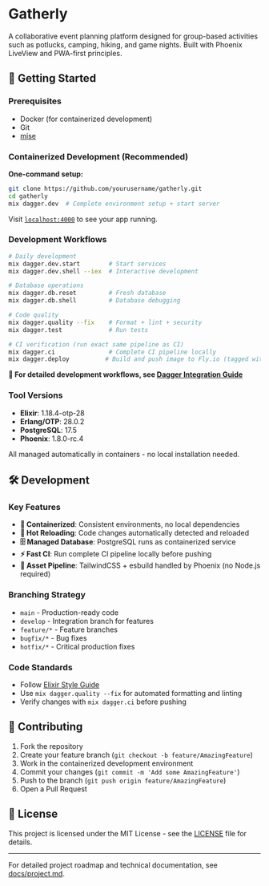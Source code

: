# Gatherly

A collaborative event planning platform designed for group-based activities such as potlucks, camping, hiking, and game nights. Built with Phoenix LiveView and PWA-first principles.

## 🚀 Getting Started

### Prerequisites
- Docker (for containerized development)
- Git
- [mise](https://github.com/jdxcode/mise)
### Containerized Development (Recommended)

**One-command setup:**
```bash
git clone https://github.com/yourusername/gatherly.git
cd gatherly
mix dagger.dev  # Complete environment setup + start server
```

Visit [`localhost:4000`](http://localhost:4000) to see your app running.

### Development Workflows

```bash
# Daily development
mix dagger.dev.start        # Start services
mix dagger.dev.shell --iex  # Interactive development

# Database operations
mix dagger.db.reset         # Fresh database
mix dagger.db.shell         # Database debugging

# Code quality
mix dagger.quality --fix    # Format + lint + security
mix dagger.test             # Run tests

# CI verification (run exact same pipeline as CI)
mix dagger.ci               # Complete CI pipeline locally
mix dagger.deploy          # Build and push image to Fly.io (tagged with commit SHA)
```

**📖 For detailed development workflows, see [Dagger Integration Guide](lib/gatherly/dagger/README.md)**

### Tool Versions

- **Elixir**: 1.18.4-otp-28
- **Erlang/OTP**: 28.0.2
- **PostgreSQL**: 17.5
- **Phoenix**: 1.8.0-rc.4

All managed automatically in containers - no local installation needed.

## 🛠 Development

### Key Features
- **🐳 Containerized**: Consistent environments, no local dependencies
- **🔄 Hot Reloading**: Code changes automatically detected and reloaded
- **🗄️ Managed Database**: PostgreSQL runs as containerized service
- **⚡ Fast CI**: Run complete CI pipeline locally before pushing
- **🔧 Asset Pipeline**: TailwindCSS + esbuild handled by Phoenix (no Node.js required)

### Branching Strategy
- `main` - Production-ready code
- `develop` - Integration branch for features
- `feature/*` - Feature branches
- `bugfix/*` - Bug fixes
- `hotfix/*` - Critical production fixes

### Code Standards
- Follow [Elixir Style Guide](https://github.com/christopheradams/elixir_style_guide)
- Use `mix dagger.quality --fix` for automated formatting and linting
- Verify changes with `mix dagger.ci` before pushing

## 🤝 Contributing

1. Fork the repository
2. Create your feature branch (`git checkout -b feature/AmazingFeature`)
3. Work in the containerized development environment
4. Commit your changes (`git commit -m 'Add some AmazingFeature'`)
5. Push to the branch (`git push origin feature/AmazingFeature`)
6. Open a Pull Request

## 📝 License

This project is licensed under the MIT License - see the [LICENSE](LICENSE) file for details.

---

For detailed project roadmap and technical documentation, see [docs/project.md](docs/project.md).
